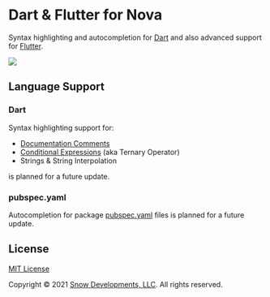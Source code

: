 <!--
As you edit this README template, you can preview your changes by selecting **Extensions → Activate Project as Extension**, opening the Extension Library, and selecting "Dart" in the sidebar.
-->

# Dart & Flutter for Nova

Syntax highlighting and autocompletion for [Dart](https://dartlang.org) and also advanced support for [Flutter](https://flutter.dev).

![](https://nova.app/images/en/dark/editor.png)

## Language Support

### Dart

Syntax highlighting support for:

- [Documentation Comments](https://dart.dev/guides/language/effective-dart/documentation#doc-comments)
- [Conditional Expressions](https://dart.dev/guides/language/language-tour#conditional-expressions) (aka Ternary Operator)
- Strings & String Interpolation

is planned for a future update.

### pubspec.yaml

Autocompletion for package [pubspec.yaml](https://dart.dev/tools/pub/pubspec) files is planned for a future update.

## License

[MIT License](http://opensource.org/licenses/MIT)

Copyright &copy; 2021 [Snow Developments, LLC](https://snow.llc). All rights reserved.

